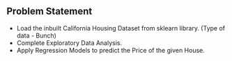 ## Problem Statement
- Load the inbuilt California Housing Dataset from sklearn library. (Type of data - Bunch)
- Complete Exploratory Data Analysis.
- Apply Regression Models to predict the Price of the given House.
